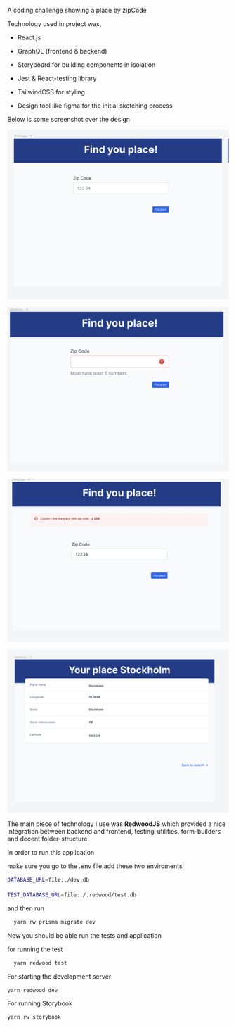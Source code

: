A coding challenge showing a place by zipCode

Technology used in project was,

- React.js
- GraphQL (frontend & backend)
- Storyboard for building components in isolation
- Jest & React-testing library
- TailwindCSS for styling

- Design tool like figma for the initial sketching process

Below is some screenshot over the design

![Screenshow 1](web/public/images/view-1.png)


![Screenshow 2](web/public/images/view-2.png)

![Screenshow 3](web/public/images/view-3.png)


![Screenshow 4](web/public/images/view-4.png)


The main piece of technology I use was **RedwoodJS** which provided a nice integration between backend and frontend, testing-utilities, form-builders and decent folder-structure.

In order to run this application

make sure you go to the .env file add these two enviroments

```bash
DATABASE_URL=file:./dev.db

TEST_DATABASE_URL=file:./.redwood/test.db
```

and then run

```bash
  yarn rw prisma migrate dev
```

Now you should be able run the tests and application

for running the test
```bash
  yarn redwood test
```

For starting the development server
```sh
yarn redwood dev
```

For running Storybook
```sh
yarn rw storybook
```
